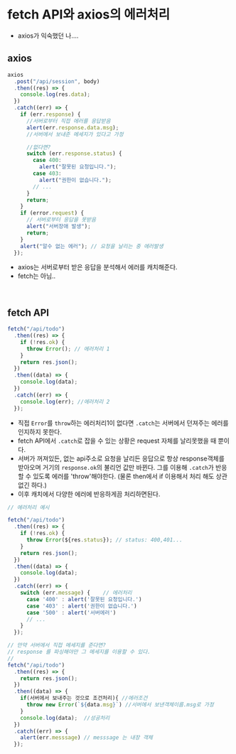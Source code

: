# fetch API와 axios의 에러처리

- axios가 익숙했던 나....

## axios

```js
axios
  .post("/api/session", body)
  .then((res) => {
    console.log(res.data);
  })
  .catch((err) => {
    if (err.response) {
      //서버로부터 직접 에러를 응답받음
      alert(err.response.data.msg);
      //서버에서 보내준 메세지가 있다고 가정

      //없다면?
      switch (err.response.status) {
        case 400:
          alert("잘못된 요청입니다.");
        case 403:
          alert("권한이 없습니다.");
        // ...
      }
      return;
    }
    if (error.request) {
      // 서버로부터 응답을 못받음
      alert("서버장애 발생");
      return;
    }
    alert("알수 없는 에러"); // 요청을 날리는 중 에러발생
  });
```

- axios는 서버로부터 받은 응답을 분석해서 에러를 캐치해준다.
- fetch는 아님..

<br>

## fetch API

```js
fetch("/api/todo")
  .then((res) => {
    if (!res.ok) {
      throw Error(); // 에러처리 1
    }
    return res.json();
  })
  .then((data) => {
    console.log(data);
  })
  .catch((err) => {
    console.log(err); //에러처리 2
  });
```

- 직접 `Error`를 `throw`하는 에러처리1이 없다면 `.catch`는 서버에서 던져주는 에러를 인지하지 못한다.
- fetch API에서 `.catch`로 잡을 수 있는 상황은 request 자체를 날리못했을 때 뿐이다.
- 서버가 꺼져있든, 없는 api주소로 요청을 날리든 응답으로 항상 response객체를 받아오며 거기의 `response.ok`의 불리언 값만 바뀐다. 그를 이용해 `.catch`가 반응할 수 있도록 에러를 'throw'해야한다. (물론 then에서 if 이용해서 처리 해도 상관없긴 하다.)
- 이후 캐치에서 다양한 에러에 반응하게끔 처리하면된다.

```js
// 에러처리 예시

fetch("/api/todo")
  .then((res) => {
    if (!res.ok) {
      throw Error(${res.status}); // status: 400,401...
    }
    return res.json();
  })
  .then((data) => {
    console.log(data);
  })
  .catch((err) => {
    switch (err.message) {    // 에러처리
      case '400' : alert('잘못된 요청입니다.')
      case '403' : alert('권한이 없습니다.')
      case '500' : alert('서버에러')
      // ...
    }
  });
```

```js
// 만약 서버에서 직접 메세지를 준다면?
// response 를 파싱해야만 그 메세지를 이용할 수 있다.
//
fetch("/api/todo")
  .then((res) => {
    return res.json();
  })
  .then((data) => {
    if(서버에서 보내주는 것으로 조건처리){ //에러조건
      throw new Error(`${data.msg}`) //서버에서 보낸객체이름.msg로 가정
    }
    console.log(data);  //성공처리
  })
  .catch((err) => {
    alert(err.messsage) // messsage 는 내장 객체
  });
```
